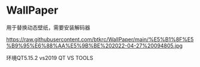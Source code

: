 # WallPaper

用于替换动态壁纸，需要安装解码器

https://raw.githubusercontent.com/btkrc/WallPaper/main/%E5%B1%8F%E5%B9%95%E6%88%AA%E5%9B%BE%202022-04-27%20094805.jpg

环境QT5.15.2 vs2019 QT VS TOOLS